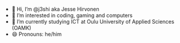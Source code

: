- 👋 Hi, I’m @j3shi aka Jesse Hirvonen
- 👀 I’m interested in coding, gaming and computers
- 🌱 I’m currently studying ICT at Oulu University of Applied Sciences (OAMK)
- 😄 Pronouns: he/him

<!---
j3shi/j3shi is a ✨ special ✨ repository because its `README.md` (this file) appears on your GitHub profile.
You can click the Preview link to take a look at your changes.
--->
